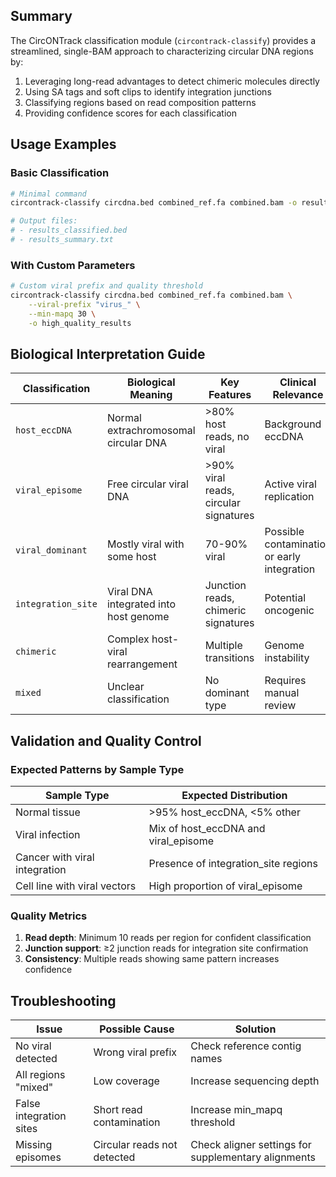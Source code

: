 ## Summary

The CircONTrack classification module (`circontrack-classify`) provides a streamlined, single-BAM approach to characterizing circular DNA regions by:

1. Leveraging long-read advantages to detect chimeric molecules directly
2. Using SA tags and soft clips to identify integration junctions
3. Classifying regions based on read composition patterns
4. Providing confidence scores for each classification

## Usage Examples

### Basic Classification
```bash
# Minimal command
circontrack-classify circdna.bed combined_ref.fa combined.bam -o results

# Output files:
# - results_classified.bed
# - results_summary.txt
```

### With Custom Parameters
```bash
# Custom viral prefix and quality threshold
circontrack-classify circdna.bed combined_ref.fa combined.bam \
    --viral-prefix "virus_" \
    --min-mapq 30 \
    -o high_quality_results
```


## Biological Interpretation Guide

| Classification | Biological Meaning | Key Features | Clinical Relevance |
|---------------|-------------------|--------------|-------------------|
| `host_eccDNA` | Normal extrachromosomal circular DNA | >80% host reads, no viral | Background eccDNA |
| `viral_episome` | Free circular viral DNA | >90% viral reads, circular signatures | Active viral replication |
| `viral_dominant` | Mostly viral with some host | 70-90% viral | Possible contamination or early integration |
| `integration_site` | Viral DNA integrated into host genome | Junction reads, chimeric signatures | Potential oncogenic |
| `chimeric` | Complex host-viral rearrangement | Multiple transitions | Genome instability |
| `mixed` | Unclear classification | No dominant type | Requires manual review |

## Validation and Quality Control

### Expected Patterns by Sample Type

| Sample Type | Expected Distribution |
|------------|----------------------|
| Normal tissue | >95% host_eccDNA, <5% other |
| Viral infection | Mix of host_eccDNA and viral_episome |
| Cancer with viral integration | Presence of integration_site regions |
| Cell line with viral vectors | High proportion of viral_episome |

### Quality Metrics

1. **Read depth**: Minimum 10 reads per region for confident classification
2. **Junction support**: ≥2 junction reads for integration site confirmation  
3. **Consistency**: Multiple reads showing same pattern increases confidence

## Troubleshooting

| Issue | Possible Cause | Solution |
|-------|---------------|----------|
| No viral detected | Wrong viral prefix | Check reference contig names |
| All regions "mixed" | Low coverage | Increase sequencing depth |
| False integration sites | Short read contamination | Increase min_mapq threshold |
| Missing episomes | Circular reads not detected | Check aligner settings for supplementary alignments |

